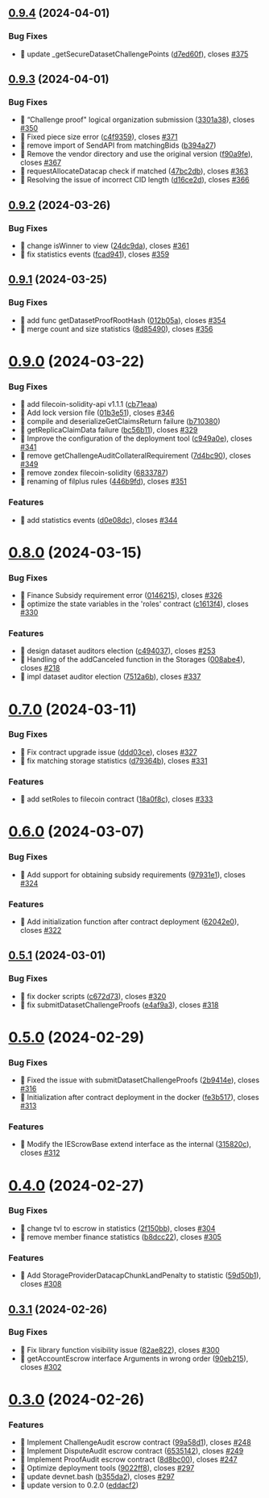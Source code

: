 

## [0.9.4](https://github.com/dataswap/core/compare/v0.9.3...v0.9.4) (2024-04-01)


### Bug Fixes

* 🐛 update _getSecureDatasetChallengePoints ([d7ed60f](https://github.com/dataswap/core/commit/d7ed60f325d060522328eb3b5d44be4fad152128)), closes [#375](https://github.com/dataswap/core/issues/375)

## [0.9.3](https://github.com/dataswap/core/compare/v0.9.2...v0.9.3) (2024-04-01)


### Bug Fixes

* 🐛 “Challenge proof" logical organization submission ([3301a38](https://github.com/dataswap/core/commit/3301a38ee6dce527e9cda3716ab07387354771a2)), closes [#350](https://github.com/dataswap/core/issues/350)
* 🐛 Fixed piece size error ([c4f9359](https://github.com/dataswap/core/commit/c4f935947b853d6a1a66450abb4b5444b8abc158)), closes [#371](https://github.com/dataswap/core/issues/371)
* 🐛 remove import of SendAPI from matchingBids ([b394a27](https://github.com/dataswap/core/commit/b394a2743e69a3a6f7e982df50cf73f4c52118b1))
* 🐛 Remove the vendor directory and use the original version ([f90a9fe](https://github.com/dataswap/core/commit/f90a9fe6dde4c75c7f2dd8e3661b2837158b3bd2)), closes [#367](https://github.com/dataswap/core/issues/367)
* 🐛 requestAllocateDatacap check if matched ([47bc2db](https://github.com/dataswap/core/commit/47bc2db8963624b54ac173b4f2f2e803d7e6cbbf)), closes [#363](https://github.com/dataswap/core/issues/363)
* 🐛 Resolving the issue of incorrect CID length ([d16ce2d](https://github.com/dataswap/core/commit/d16ce2dc5b8646c40ffa0aae4ee517add000987c)), closes [#366](https://github.com/dataswap/core/issues/366)

## [0.9.2](https://github.com/dataswap/core/compare/v0.9.1...v0.9.2) (2024-03-26)


### Bug Fixes

* 🐛 change isWinner to view ([24dc9da](https://github.com/dataswap/core/commit/24dc9dafaf0023fcde2576a9e513b255167c2889)), closes [#361](https://github.com/dataswap/core/issues/361)
* 🐛 fix statistics events ([fcad941](https://github.com/dataswap/core/commit/fcad94124d6a4ba5c31442ea1224d36949d8e9b6)), closes [#359](https://github.com/dataswap/core/issues/359)

## [0.9.1](https://github.com/dataswap/core/compare/v0.9.0...v0.9.1) (2024-03-25)


### Bug Fixes

* 🐛 add func getDatasetProofRootHash ([012b05a](https://github.com/dataswap/core/commit/012b05ad4797a93ab7d82f5db972ff3aaf962c03)), closes [#354](https://github.com/dataswap/core/issues/354)
* 🐛 merge count and size statistics ([8d85490](https://github.com/dataswap/core/commit/8d85490150065d5a9005f422bf8e9f5d6edff680)), closes [#356](https://github.com/dataswap/core/issues/356)

# [0.9.0](https://github.com/dataswap/core/compare/v0.8.0...v0.9.0) (2024-03-22)


### Bug Fixes

* 🐛 add filecoin-solidity-api v1.1.1 ([cb71eaa](https://github.com/dataswap/core/commit/cb71eaabcc449a934cde1e9c2843f848566827d5))
* 🐛 Add lock version file ([01b3e51](https://github.com/dataswap/core/commit/01b3e51f509b016781bdd737722228e90b68c773)), closes [#346](https://github.com/dataswap/core/issues/346)
* 🐛 compile and deserializeGetClaimsReturn failure ([b710380](https://github.com/dataswap/core/commit/b710380db9502885e424e25e442d94d3f3560c72))
* 🐛 getReplicaClaimData failure ([bc56b11](https://github.com/dataswap/core/commit/bc56b1155e44154736979275eb98484db03afd6d)), closes [#329](https://github.com/dataswap/core/issues/329)
* 🐛 Improve the configuration of the deployment tool ([c949a0e](https://github.com/dataswap/core/commit/c949a0e9f21f471925d8bdf6b76429365d2a74d7)), closes [#341](https://github.com/dataswap/core/issues/341)
* 🐛 remove getChallengeAuditCollateralRequirement ([7d4bc90](https://github.com/dataswap/core/commit/7d4bc9025c8643bb59403b2cfa7bf54dfafed36f)), closes [#349](https://github.com/dataswap/core/issues/349)
* 🐛 remove zondex  filecoin-solidity ([6833787](https://github.com/dataswap/core/commit/6833787e4370038afb015100a37deff34623b23d))
* 🐛 renaming of filplus rules ([446b9fd](https://github.com/dataswap/core/commit/446b9fd6e8798e8c9d618c03b673a675753a71de)), closes [#351](https://github.com/dataswap/core/issues/351)


### Features

* 🎸 add statistics events ([d0e08dc](https://github.com/dataswap/core/commit/d0e08dc6b7ea90978104282f36e2926516e34b43)), closes [#344](https://github.com/dataswap/core/issues/344)

# [0.8.0](https://github.com/dataswap/core/compare/v0.7.0...v0.8.0) (2024-03-15)


### Bug Fixes

* 🐛 Finance Subsidy requirement error ([0146215](https://github.com/dataswap/core/commit/0146215c418417da5659a2c6488c7739487ef97c)), closes [#326](https://github.com/dataswap/core/issues/326)
* 🐛 optimize the state variables in the 'roles' contract ([c1613f4](https://github.com/dataswap/core/commit/c1613f4a507cc0ca08db914cfd51e7aab286722b)), closes [#330](https://github.com/dataswap/core/issues/330)


### Features

* 🎸 design dataset auditors election ([c494037](https://github.com/dataswap/core/commit/c4940379f518d0cf6b22940d269874329030c5e7)), closes [#253](https://github.com/dataswap/core/issues/253)
* 🎸 Handling of the addCanceled function in the Storages ([008abe4](https://github.com/dataswap/core/commit/008abe4a807ffc89f17e99bc4dc28901cf577be7)), closes [#218](https://github.com/dataswap/core/issues/218)
* 🎸 impl dataset auditor election ([7512a6b](https://github.com/dataswap/core/commit/7512a6b728493aaf8e50b49751244f7d39d22188)), closes [#337](https://github.com/dataswap/core/issues/337)

# [0.7.0](https://github.com/dataswap/core/compare/v0.6.0...v0.7.0) (2024-03-11)


### Bug Fixes

* 🐛 Fix contract upgrade issue ([ddd03ce](https://github.com/dataswap/core/commit/ddd03ceebfe77755a0a44cd6d7a67069024a13fc)), closes [#327](https://github.com/dataswap/core/issues/327)
* 🐛 fix matching storage statistics ([d79364b](https://github.com/dataswap/core/commit/d79364b5e276fb8d26c914d41190adbc578345e0)), closes [#331](https://github.com/dataswap/core/issues/331)


### Features

* 🎸 add setRoles to filecoin contract ([18a0f8c](https://github.com/dataswap/core/commit/18a0f8cd9f49f1cdaec8a7b25216362ceef323d0)), closes [#333](https://github.com/dataswap/core/issues/333)

# [0.6.0](https://github.com/dataswap/core/compare/v0.5.1...v0.6.0) (2024-03-07)


### Bug Fixes

* 🐛 Add support for obtaining subsidy requirements ([97931e1](https://github.com/dataswap/core/commit/97931e17bcf007c37bf95df9ca33089a41d20eeb)), closes [#324](https://github.com/dataswap/core/issues/324)


### Features

* 🎸 Add initialization function after contract deployment ([62042e0](https://github.com/dataswap/core/commit/62042e0fcb05225c23dc1c27b58f0109bba524c1)), closes [#322](https://github.com/dataswap/core/issues/322)

## [0.5.1](https://github.com/dataswap/core/compare/v0.5.0...v0.5.1) (2024-03-01)


### Bug Fixes

* 🐛 fix docker scripts ([c672d73](https://github.com/dataswap/core/commit/c672d73eed728f55532465435058e5190143c66d)), closes [#320](https://github.com/dataswap/core/issues/320)
* 🐛 fix submitDatasetChallengeProofs ([e4af9a3](https://github.com/dataswap/core/commit/e4af9a3ee2fbf37a1269b194855cdfa956969663)), closes [#318](https://github.com/dataswap/core/issues/318)

# [0.5.0](https://github.com/dataswap/core/compare/v0.4.0...v0.5.0) (2024-02-29)


### Bug Fixes

* 🐛 Fixed the issue with submitDatasetChallengeProofs ([2b9414e](https://github.com/dataswap/core/commit/2b9414e018396e74285c288a7a63473e7c9e4c54)), closes [#316](https://github.com/dataswap/core/issues/316)
* 🐛 Initialization after contract deployment in the docker ([fe3b517](https://github.com/dataswap/core/commit/fe3b5176b56266928a11be963da4c31cd41d73e6)), closes [#313](https://github.com/dataswap/core/issues/313)


### Features

* 🎸 Modify the IEScrowBase extend interface as the internal ([315820c](https://github.com/dataswap/core/commit/315820c6708403293f05a47ad733d2b9cfdcd8e8)), closes [#312](https://github.com/dataswap/core/issues/312)

# [0.4.0](https://github.com/dataswap/core/compare/v0.3.1...v0.4.0) (2024-02-27)


### Bug Fixes

* 🐛 change tvl to escrow in statistics ([2f150bb](https://github.com/dataswap/core/commit/2f150bb4c223df86f26cbe86d2b8fab2907d330e)), closes [#304](https://github.com/dataswap/core/issues/304)
* 🐛 remove member finance statistics ([b8dcc22](https://github.com/dataswap/core/commit/b8dcc2252b1704fc8269156f0e00ecd0fc37f541)), closes [#305](https://github.com/dataswap/core/issues/305)


### Features

* 🎸 Add StorageProviderDatacapChunkLandPenalty to statistic ([59d50b1](https://github.com/dataswap/core/commit/59d50b189292f41ed399e5ef6b880c786733abde)), closes [#308](https://github.com/dataswap/core/issues/308)

## [0.3.1](https://github.com/dataswap/core/compare/v0.3.0...v0.3.1) (2024-02-26)


### Bug Fixes

* 🐛 Fix library function visibility issue ([82ae822](https://github.com/dataswap/core/commit/82ae8226e7e7acea69ae8de5ecba99db6578be4a)), closes [#300](https://github.com/dataswap/core/issues/300)
* 🐛 getAccountEscrow interface Arguments in wrong order ([90eb215](https://github.com/dataswap/core/commit/90eb215efa7bfb8655689082c5b5261178d30188)), closes [#302](https://github.com/dataswap/core/issues/302)

# [0.3.0](https://github.com/dataswap/core/compare/v0.2.0...v0.3.0) (2024-02-26)


### Features

* 🎸 Implement ChallengeAudit escrow contract ([99a58d1](https://github.com/dataswap/core/commit/99a58d1bd59f149461ad80088bf4d17dc5ab4265)), closes [#248](https://github.com/dataswap/core/issues/248)
* 🎸 Implement DisputeAudit escrow contract ([6535142](https://github.com/dataswap/core/commit/653514241de1f8551e130ef7d9ad18825a8f16d9)), closes [#249](https://github.com/dataswap/core/issues/249)
* 🎸 Implement ProofAudit escrow contract ([8d8bc00](https://github.com/dataswap/core/commit/8d8bc003f93f79a5908eb9a4f7c25558e934f3ee)), closes [#247](https://github.com/dataswap/core/issues/247)
* 🎸 Optimize deployment tools ([9022ff8](https://github.com/dataswap/core/commit/9022ff8748e91906cdcfe111bdc88fb6e13caf86)), closes [#297](https://github.com/dataswap/core/issues/297)
* 🎸 update devnet.bash ([b355da2](https://github.com/dataswap/core/commit/b355da20c8aa4e99b37f725a2a51f1a5d5bf72b4)), closes [#297](https://github.com/dataswap/core/issues/297)
* 🎸 update version to 0.2.0 ([eddacf2](https://github.com/dataswap/core/commit/eddacf219c0b52e96404545832ae31f24e551e8d))
